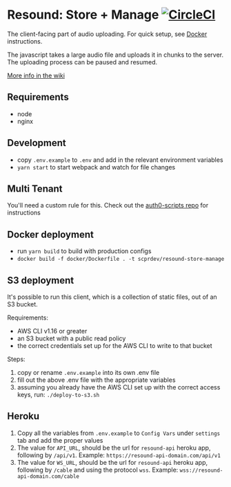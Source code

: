 # Resound: Store + Manage [![CircleCI](https://circleci.com/gh/ProjectResound/store-upload.svg?style=svg)](https://circleci.com/gh/ProjectResound/store-upload)

The client-facing part of audio uploading. For quick setup, see [Docker](https://github.com/ProjectResound/planning/wiki/store#docker-deployment) instructions.

The javascript takes a large audio file and uploads it in chunks to the server.  The uploading process can be paused
and resumed.

[More info in the wiki](https://github.com/ProjectResound/planning/wiki)


## Requirements
* node
* nginx

## Development
* copy `.env.example` to `.env` and add in the relevant environment variables
* `yarn start` to start webpack and watch for file changes

## Multi Tenant
You'll need a custom rule for this. Check out the [auth0-scripts repo](https://github.com/ProjectResound/auth0-scripts) for instructions

## Docker deployment
* run `yarn build` to build with production configs
* `docker build -f docker/Dockerfile . -t scprdev/resound-store-manage`

## S3 deployment
It's possible to run this client, which is a collection of static files, out of an S3 bucket.

Requirements:
* AWS CLI v1.16 or greater
* an S3 bucket with a public read policy
* the correct credentials set up for the AWS CLI to write to that bucket

Steps:
1. copy or rename `.env.example` into its own .env file
2. fill out the above .env file with the appropriate variables
3. assuming you already have the AWS CLI set up with the correct access keys, run: `./deploy-to-s3.sh`

## Heroku
1. Copy all the variables from `.env.example` to `Config Vars` under `settings` tab and add the proper values
2. The value for `API_URL`, should be the url for `resound-api` heroku app, following by `/api/v1`.
Example: `https://resound-api-domain.com/api/v1`
3. The value for `WS_URL`, should be the url for `resound-api` heroku app, following by `/cable` and using the protocol `wss`.
Example: `wss://resound-api-domain.com/cable`
